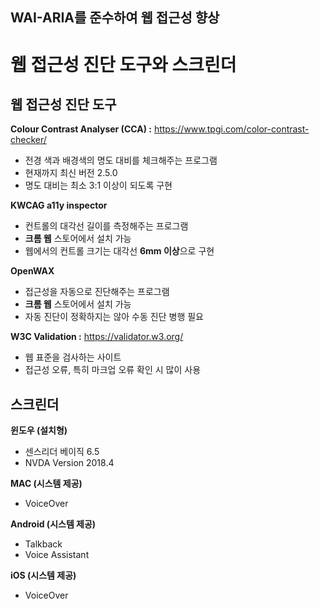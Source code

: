 ## WAI-ARIA를 준수하여 웹 접근성 향상

# 웹 접근성 진단 도구와 스크린더

## 웹 접근성 진단 도구

**Colour Contrast Analyser (CCA) :** https://www.tpgi.com/color-contrast-checker/

- 전경 색과 배경색의 명도 대비를 체크해주는 프로그램
- 현재까지 최신 버전 2.5.0
- 명도 대비는 최소 3:1 이상이 되도록 구현

**KWCAG a11y inspector**

- 컨트롤의 대각선 길이를 측정해주는 프로그램
- **크롬 웹** 스토어에서 설치 가능
- 웹에서의 컨트롤 크기는 대각선 **6mm 이상**으로 구현

**OpenWAX**

- 접근성을 자동으로 진단해주는 프로그램
- **크롬 웹** 스토어에서 설치 가능
- 자동 진단이 정확하지는 않아 수동 진단 병행 필요

**W3C Validation :** https://validator.w3.org/

- 웹 표준을 검사하는 사이트
- 접근성 오류, 특히 마크업 오류 확인 시 많이 사용

## 스크린더

**윈도우 (설치형)**

- 센스리더 베이직 6.5
- NVDA Version 2018.4

**MAC (시스템 제공)**

- VoiceOver

**Android (시스템 제공)**

- Talkback
- Voice Assistant

**iOS (시스템 제공)**

- VoiceOver
